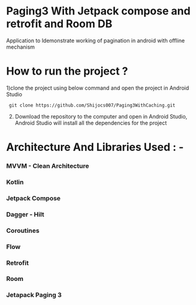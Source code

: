 # Paging3 With Jetpack compose and retrofit and Room DB

Application to ldemonstrate working of pagination in android with offline mechanism

# How to run the project ?

 1)clone the project using below command and open the project in Android Studio

     git clone https://github.com/Shijocs007/Paging3WithCaching.git
     
2) Download the repository to the computer and open in Android Studio, Android Studio will install all the dependencies for the project



# Architecture And Libraries Used : -


### MVVM - Clean Architecture

### Kotlin

### Jetpack Compose

### Dagger - Hilt

### Coroutines

### Flow

### Retrofit

### Room

### Jetapack Paging 3
